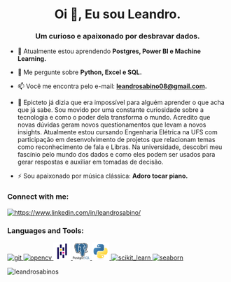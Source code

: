 <h1 align="center">Oi 👋, Eu sou Leandro.</h1>
<h3 align="center">Um curioso e apaixonado por desbravar dados.</h3>

- 🌱 Atualmente estou aprendendo **Postgres, Power BI e Machine Learning.**

- 💬 Me pergunte sobre **Python, Excel e SQL.**

- 📫 Você me encontra pelo e-mail: **leandrosabino08@gmail.com.**

- 📄 Epicteto já dizia que era impossível para alguém aprender o que acha que já sabe. Sou movido por uma constante curiosidade sobre a tecnologia e como o poder dela transforma o mundo. Acredito que novas dúvidas geram novos questionamentos que levam a novos insights. Atualmente estou cursando Engenharia Elétrica na UFS com participação em desenvolvimento de projetos que relacionam temas como reconhecimento de fala e Libras. Na universidade, descobri meu fascínio pelo mundo dos dados e como eles podem ser usados para gerar respostas e auxiliar em tomadas de decisão.

- ⚡ Sou apaixonado por música clássica: **Adoro tocar piano.**

<h3 align="left">Connect with me:</h3>
<p align="left">
<a href="https://linkedin.com/in/leandrosabino/" target="blank"><img align="center" src="https://raw.githubusercontent.com/rahuldkjain/github-profile-readme-generator/master/src/images/icons/Social/linked-in-alt.svg" alt="https://www.linkedin.com/in/leandrosabino/" height="30" width="40" /></a>
</p>

<h3 align="left">Languages and Tools:</h3>
<p align="left"> <a href="https://git-scm.com/" target="_blank" rel="noreferrer"> <img src="https://www.vectorlogo.zone/logos/git-scm/git-scm-icon.svg" alt="git" width="40" height="40"/> </a> <a href="https://opencv.org/" target="_blank" rel="noreferrer"> <img src="https://www.vectorlogo.zone/logos/opencv/opencv-icon.svg" alt="opencv" width="40" height="40"/> </a> <a href="https://pandas.pydata.org/" target="_blank" rel="noreferrer"> <img src="https://raw.githubusercontent.com/devicons/devicon/2ae2a900d2f041da66e950e4d48052658d850630/icons/pandas/pandas-original.svg" alt="pandas" width="40" height="40"/> </a> <a href="https://www.postgresql.org" target="_blank" rel="noreferrer"> <img src="https://raw.githubusercontent.com/devicons/devicon/master/icons/postgresql/postgresql-original-wordmark.svg" alt="postgresql" width="40" height="40"/> </a> <a href="https://www.python.org" target="_blank" rel="noreferrer"> <img src="https://raw.githubusercontent.com/devicons/devicon/master/icons/python/python-original.svg" alt="python" width="40" height="40"/> </a> <a href="https://scikit-learn.org/" target="_blank" rel="noreferrer"> <img src="https://upload.wikimedia.org/wikipedia/commons/0/05/Scikit_learn_logo_small.svg" alt="scikit_learn" width="40" height="40"/> </a> <a href="https://seaborn.pydata.org/" target="_blank" rel="noreferrer"> <img src="https://seaborn.pydata.org/_images/logo-mark-lightbg.svg" alt="seaborn" width="40" height="40"/> </a> </p>

<p><img align="center" src="https://github-readme-stats.vercel.app/api/top-langs?username=leandrosabinos&show_icons=true&locale=en&layout=compact" alt="leandrosabinos" /></p>


<!---
Epicteto já dizia que era impossível para alguém aprender o que acha que já sabe.

Sou movido por uma constante curiosidade sobre a tecnologia e como o poder dela transforma o mundo. 
Acredito que novas dúvidas geram novos questionamentos que levam a novos insights. 

Atualmente estou cursando Engenharia Elétrica na UFS com participação em desenvolvimento de projetos que relacionam temas como reconhecimento de fala e Libras. 🗣️🤙

Na universidade, descobri meu fascínio pelo mundo dos dados e como eles podem ser usados para gerar respostas e auxiliar em tomadas de decisão.🌎🎲
--->
